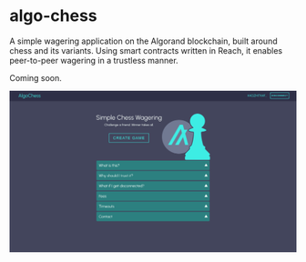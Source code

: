 # algo-chess

A simple wagering application on the Algorand blockchain, built around chess and its variants. Using smart contracts written in Reach, it enables peer-to-peer wagering in a trustless manner.

Coming soon.

![alt text](https://github.com/imfeelingitchy/algo-chess/blob/main/images/img1.png)


